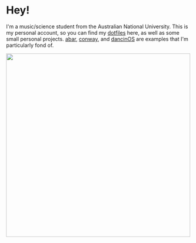 # Hey!

I'm a music/science student from the Australian National University. This is my personal account, so you can find my [dotfiles](https://github.com/nebulaeandstars/dotfiles) here, as well as some small personal projects. [abar](https://github.com/nebulaeandstars/abar), [conway](https://github.com/nebulaeandstars/conway), and [dancinOS](https://github.com/nebulaeandstars/dancinOS) are examples that I'm particularly fond of.

<!--
<img width=500 src="https://github-readme-stats.vercel.app/api?username=nebulaeandstars&show_icons=true&hide_border=true&&count_private=true&include_all_commits=true&theme=nightowl" />
-->

<img width=500 src="https://github-readme-stats.vercel.app/api/top-langs/?username=nebulaeandstars&show_icons=true&hide_border=true&&count_private=true&include_all_commits=true&theme=nightowl&layout=compact&exclude_repo=dwm,st,xmenu,vim-chapel,comp2300-puzzle,dotfiles-old,dotfiles-extra&langs_count=6&card_width=450" />

